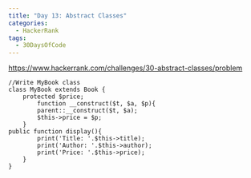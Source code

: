 ```yaml
---
title: "Day 13: Abstract Classes"
categories:
  - HackerRank
tags:
  - 30DaysOfCode
---
```


<https://www.hackerrank.com/challenges/30-abstract-classes/problem>

    //Write MyBook class
    class MyBook extends Book {
        protected $price;
            function __construct($t, $a, $p){
            parent::__construct($t, $a);
            $this->price = $p;
        }
    public function display(){
            print('Title: '.$this->title);
            print('Author: '.$this->author);
            print('Price: '.$this->price);
        }
    }
